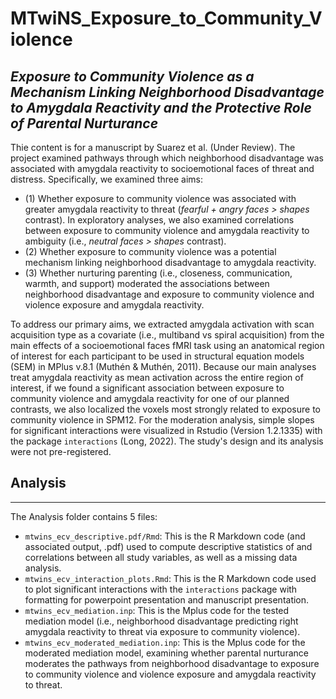 # MTwiNS_Exposure_to_Community_Violence
## *Exposure to Community Violence as a Mechanism Linking Neighborhood Disadvantage to Amygdala Reactivity and the Protective Role of Parental Nurturance*

Thie content is for a manuscript by Suarez et al. (Under Review). The project examined pathways through which neighborhood disadvantage was associated with amygdala reactivity to socioemotional faces of threat and distress. Specifically, we examined three aims: 

 - (1) Whether exposure to community violence was associated with greater amygdala reactivity to threat (*fearful + angry faces > shapes* contrast). In exploratory analyses, we also examined correlations between exposure to community violence and amygdala reactivity to ambiguity (i.e., *neutral faces > shapes* contrast).
 - (2) Whether exposure to community violence was a potential mechanism linking neighborhood disadvantage to amygdala reactivity.
 - (3) Whether nurturing parenting (i.e., closeness, communication, warmth, and support) moderated the associations between neighborhood disadvantage and exposure to community violence and violence exposure and amygdala reactivity.

To address our primary aims, we extracted amygdala activation with scan acquisition type as a covariate (i.e., multiband vs spiral acquisition) from the main effects of a socioemotional faces fMRI task using an anatomical region of interest for each participant to be used in structural equation models (SEM) in MPlus v.8.1 (Muthén & Muthén, 2011). Because our main analyses treat amygdala reactivity as mean activation across the entire region of interest, if we found a significant association between exposure to community violence and amygdala reactivity for one of our planned contrasts, we also localized the voxels most strongly related to exposure to community violence in SPM12. For the moderation analysis, simple slopes for significant interactions were visualized in Rstudio (Version 1.2.1335) with the package `interactions` (Long, 2022). The study's design and its analysis were not pre-registered.

## Analysis
***

The Analysis folder contains 5 files:

 - `mtwins_ecv_descriptive.pdf/Rmd`: This is the R Markdown code (and associated output, .pdf) used to compute descriptive statistics of and correlations between all study variables, as well as a missing data analysis. 
 - `mtwins_ecv_interaction_plots.Rmd`: This is the R Markdown code used to plot significant interactions with the `interactions` package with formatting for powerpoint presentation and manuscript presentation. 
 - `mtwins_ecv_mediation.inp`: This is the Mplus code for the tested mediation model (i.e., neighborhood disadvantage predicting right amygdala reactivity to threat via exposure to community violence).
 - `mtwins_ecv_moderated_mediation.inp`: This is the Mplus code for the moderated mediation model, examining whether parental nurturance moderates the pathways from neighborhood disadvantage to exposure to community violence and violence exposure and amygdala reactivity to threat.
